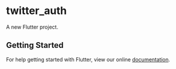 # twitter_auth

A new Flutter project.

## Getting Started

For help getting started with Flutter, view our online
[documentation](https://flutter.io/).
